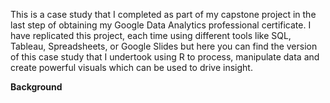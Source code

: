 This is a case study that I completed as part of my capstone project in the last step of obtaining my Google Data Analytics professional certificate. I have replicated this project, each time using different tools like SQL, Tableau, Spreadsheets, or Google Slides but here you can find the version of this case study that I undertook using R to process, manipulate data and create powerful visuals which can be used to drive insight. 

**Background**


